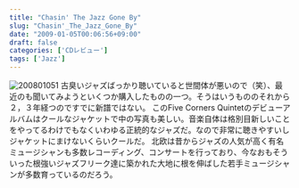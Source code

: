 ```yaml
---
title: "Chasin' The Jazz Gone By"
slug: "Chasin'_The_Jazz_Gone_By"
date: "2009-01-05T00:06:56+09:00"
draft: false
categories: ['CDレビュー']
tags: ['Jazz']
---
```


![200801051](/wp-content/uploads/2009/01/200801051.jpg) 古臭いジャズばっかり聴いていると世間体が悪いので（笑）、最近のも聞いてみようといくつか購入したものの一つ。そうはいうもののそれから２，３年経つのですでに新譜ではない。 このFive Corners Quintetのデビューアルバムはクールなジャケットで中の写真も美しい。音楽自体は格別目新しいことをやってるわけでもなくいわゆる正統的なジャズだ。なので非常に聴きやすいしジャケットにまけないくらいクールだ。 北欧は昔からジャズの人気が高く有名ミュージシャンも多数レコーディング、コンサートを行っており、今なおもそういった根強いジャズフリーク達に築かれた大地に根を伸ばした若手ミュージシャンが多数育っているのだろう。